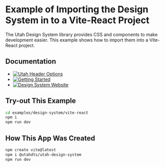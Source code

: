 # Example of Importing the Design System in to a Vite-React Project
The Utah Design System library provides CSS and components to make development easier. This example shows how to import them into a  Vite-React project.

## Documentation

- [![Utah Header Options](https://img.shields.io/badge/Utah_Header_Options_Documentation-blue)](https://designsystem.utah.gov/library/utahHeader)
- [![Getting Started](https://img.shields.io/badge/Getting%20Started-blue)](https://designsystem.utah.gov/resources/gettingStarted)
- [![Design System Website](https://img.shields.io/badge/Design%20System%20Website-blue)](https://designsystem.utah.gov)

## Try-out This Example

```bash
cd examples/design-system/vite-react
npm i
npm run dev
```

## How This App Was Created
```bash
npm create vite@latest
npm i @utahdts/utah-design-system
npm run dev
```
